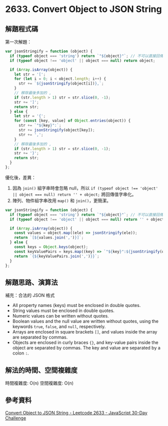 # 2633. Convert Object to JSON String

## 解題程式碼

第一次解題：

```javascript
var jsonStringify = function (object) {
  if (typeof object === 'string') return `"${object}"`; // 不可以直接回傳是因為字串輸出要多加 ""
  if (typeof object !== 'object' || object === null) return object;

  if (Array.isArray(object)) {
    let str = '[';
    for (let i = 0; i < object.length; i++) {
      str += `${jsonStringify(object[i])},`;
    }
    // 移除最後多加的 ,
    if (str.length > 1) str = str.slice(0, -1);
    str += ']';
    return str;
  } else {
    let str = '{';
    for (const [key, value] of Object.entries(object)) {
      str += `"${key}":`;
      str += jsonStringify(object[key]);
      str += ',';
    }
    // 移除最後多加的 ,
    if (str.length > 1) str = str.slice(0, -1);
    str += '}';
    return str;
  }
};
```

優化後，差異：

1. 因為 `join()` 組字串時會忽略 null，所以 `if (typeof object !== 'object' || object === null) return '' + object;` 將回傳值字串化。
2. 陣列、物件組字串改用 `map()` 和 `join()`，更簡潔。

```javascript
var jsonStringify = function (object) {
  if (typeof object === 'string') return `"${object}"`; // 不可以直接回傳是因為字串輸出要多加 ""
  if (typeof object !== 'object' || object === null) return '' + object;

  if (Array.isArray(object)) {
    const values = object.map((ele) => jsonStringify(ele));
    return `[${values.join(',')}]`;
  } else {
    const keys = Object.keys(object);
    const keyValuePairs = keys.map((key) => `"${key}":${jsonStringify(object[key])}`);
    return `{${keyValuePairs.join(',')}}`;
  }
};
```

## 解題思路、演算法

補充：合法的 JSON 格式

* All property names (keys) must be enclosed in double quotes.
* String values must be enclosed in double quotes.
* Numeric values can be written without quotes.
* Boolean values and the null value are written without quotes, using the keywords `true`, `false`, and `null`, respectively.
* Arrays are enclosed in square brackets `[]`, and values inside the array are separated by commas.
* Objects are enclosed in curly braces `{}`, and key-value pairs inside the object are separated by commas. The key and value are separated by a colon `:`.

## 解法的時間、空間複雜度

時間複雜度: O(n)
空間複雜度: O(n)

## 參考資料

[Convert Object to JSON String - Leetcode 2633 - JavaScript 30-Day Challenge](https://youtu.be/f94fUbHU-FY)
